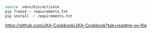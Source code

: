 ```bash
source .venv/bin/activate
pip freeze > requirements.txt
pip install -r requirements.txt
```

https://github.com/JXA-Cookbook/JXA-Cookbook?tab=readme-ov-file